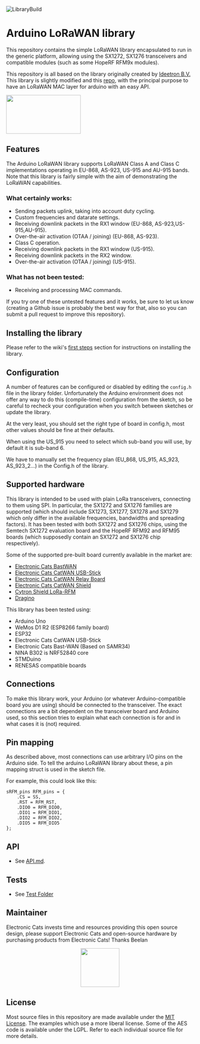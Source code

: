 ![LibraryBuild](https://github.com/BeelanMX/Beelan-LoRaWAN/workflows/LibraryBuild/badge.svg?branch=master)

Arduino LoRaWAN library
====================
This repository contains the simple LoRaWAN library encapsulated to run in the generic platform, allowing using the SX1272, SX1276 transceivers and compatible modules (such as some HopeRF RFM9x modules).

This repository is all based on the library originally created by [Ideetron B.V.](https://github.com/Ideetron) This library is slightly
modified and this [repo]( https://git.antares.id/lorawan-loraid/arduino-loraid), with the principal purpose to have an LoRaWAN MAC layer for arduino with an easy API.

<a href="https://github.com/ElectronicCats/Beelan-LoRaWAN/wiki">
  <img src="https://github.com/ElectronicCats/flipper-shields/assets/44976441/6aa7f319-3256-442e-a00d-33c8126833ec" width="200" height="104" />
</a>

Features
--------
The Arduino LoRaWAN library supports LoRaWAN Class A and Class C implementations operating in EU-868, AS-923, US-915 and AU-915 bands. Note that this library is fairly simple with the aim of demonstrating the LoRaWAN capabilities.

### What certainly works:
 - Sending packets uplink, taking into account duty cycling.
 - Custom frequencies and datarate settings.
 - Receiving downlink packets in the RX1 window (EU-868, AS-923,US-915,AU-915).
 - Over-the-air activation (OTAA / joining) (EU-868, AS-923).
 - Class C operation.
 - Receiving downlink packets in the RX1 window (US-915).
 - Receiving downlink packets in the RX2 window.
 - Over-the-air activation (OTAA / joining) (US-915). 

### What has not been tested:
 - Receiving and processing MAC commands.

If you try one of these untested features and it works, be sure to let
us know (creating a Github issue is probably the best way for that, also so you can submit a pull request to improve this repository).

Installing the library
----------
Please refer to the wiki's [first steps](https://github.com/ElectronicCats/Beelan-LoRaWAN/wiki/2.-First-steps) section for instructions on installing the library.

Configuration
-------------
A number of features can be configured or disabled by editing the
`config.h` file in the library folder. Unfortunately the Arduino
environment does not offer any way to do this (compile-time)
configuration from the sketch, so be careful to recheck your
configuration when you switch between sketches or update the library.

At the very least, you should set the right type of board in config.h, most other values should be fine at their defaults.

When using the US_915 you need to select which sub-band you will use, by default it is sub-band 6.

We have to manually set the frequency plan (EU_868, US_915, AS_923, AS_923_2...) in the Config.h of the library.

Supported hardware
------------------
This library is intended to be used with plain LoRa transceivers,
connecting to them using SPI. In particular, the SX1272 and SX1276
families are supported (which should include SX1273, SX1277, SX1278 and
SX1279 which only differ in the available frequencies, bandwidths and
spreading factors). It has been tested with both SX1272 and SX1276
chips, using the Semtech SX1272 evaluation board and the HopeRF RFM92
and RFM95 boards (which supposedly contain an SX1272 and SX1276 chip
respectively).

Some of the supported pre-built board currently available in the market are:

- [Electronic Cats BastWAN](https://electroniccats.com/store/bastwan/)
- [Electronic Cats CatWAN USB-Stick](https://electroniccats.com/store/catwan-usb-stick/)
- [Electronic Cats CatWAN Relay Board](https://electroniccats.com/store/catwan-relay-board/)
- [Electronic Cats CatWAN Shield](https://electroniccats.com/store/loracatshield/)
- [Cytron Shield LoRa-RFM](https://www.cytron.io/p-shield-lora-rfm) 
- [Dragino](http://www.dragino.com/products/module/item/102-lora-shield.html) 


This library has been tested using:

- Arduino Uno
- WeMos D1 R2 (ESP8266 family board)
- ESP32
- Electronic Cats CatWAN USB-Stick
- Electronic Cats Bast-WAN (Based on SAMR34)
- NINA B302 is NRF52840 core
- STMDuino
- RENESAS compatible boards

Connections
-----------
To make this library work, your Arduino (or whatever Arduino-compatible
board you are using) should be connected to the transceiver. The exact
connections are a bit dependent on the transceiver board and Arduino
used, so this section tries to explain what each connection is for and
in what cases it is (not) required.


Pin mapping
-----------
As described above, most connections can use arbitrary I/O pins on the
Arduino side. To tell the arduino LoRaWAN library about these, a pin mapping struct is used in the sketch file.

For example, this could look like this:

	sRFM_pins RFM_pins = {
	  	.CS = SS,
	  	.RST = RFM_RST,
	  	.DIO0 = RFM_DIO0,
	  	.DIO1 = RFM_DIO1,
	  	.DIO2 = RFM_DIO2,
	  	.DIO5 = RFM_DIO5
  	}; 
  	
API
--------
 - See [API.md](API.md).

Tests
-------
 - See [Test Folder](test/README.md) 

Maintainer
-------

Electronic Cats invests time and resources providing this open source design, please support Electronic Cats and open-source hardware by purchasing products from Electronic Cats!
Thanks Beelan

<a href="https://github.com/sponsors/ElectronicCats">
 <p align="center">
  <img src="https://electroniccats.com/wp-content/uploads/2020/07/Badge_GHS.png" height="104" />
 </p>
</a>

License
-------
Most source files in this repository are made available under the
[MIT License](https://github.com/ElectronicCats/Beelan-LoRaWAN/blob/master/LICENSE.txt). The examples which use a more liberal
license. Some of the AES code is available under the LGPL. Refer to each
individual source file for more details.

